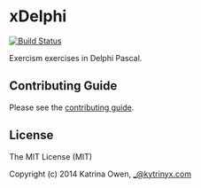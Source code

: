 # xDelphi

[![Build Status](https://travis-ci.org/exercism/xdelphi.png?branch=master)](https://travis-ci.org/exercism/xdelphi)

Exercism exercises in Delphi Pascal.

## Contributing Guide

Please see the [contributing guide](https://github.com/exercism/x-common/blob/master/CONTRIBUTING.md).

## License

The MIT License (MIT)

Copyright (c) 2014 Katrina Owen, _@kytrinyx.com
